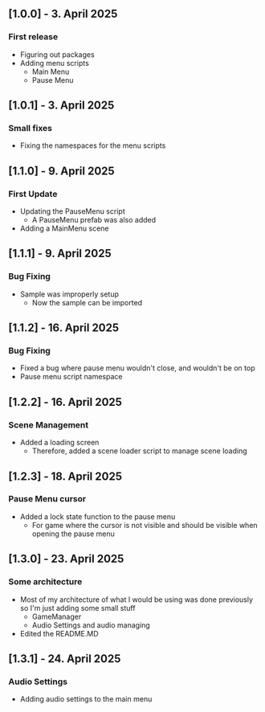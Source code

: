 ## [1.0.0] - 3. April 2025
### First release

- Figuring out packages
- Adding menu scripts
  - Main Menu
  - Pause Menu

## [1.0.1] - 3. April 2025
### Small fixes

- Fixing the namespaces for the menu scripts


## [1.1.0] - 9. April 2025
### First Update

- Updating the PauseMenu script
  - A PauseMenu prefab was also added
- Adding a MainMenu scene

## [1.1.1] - 9. April 2025
### Bug Fixing

- Sample was improperly setup
  - Now the sample can be imported

## [1.1.2] - 16. April 2025
### Bug Fixing

- Fixed a bug where pause menu wouldn't close, and wouldn't be on top
- Pause menu script namespace

## [1.2.2] - 16. April 2025
### Scene Management

- Added a loading screen
  - Therefore, added a scene loader script to manage scene loading

## [1.2.3] - 18. April 2025
### Pause Menu cursor

- Added a lock state function to the pause menu
  - For game where the cursor is not visible and should be visible when opening the pause menu

## [1.3.0] - 23. April 2025
### Some architecture

- Most of my architecture of what I would be using was done previously so I'm just adding some small stuff
  - GameManager
  - Audio Settings and audio managing
- Edited the README.MD

## [1.3.1] - 24. April 2025
### Audio Settings

- Adding audio settings to the main menu